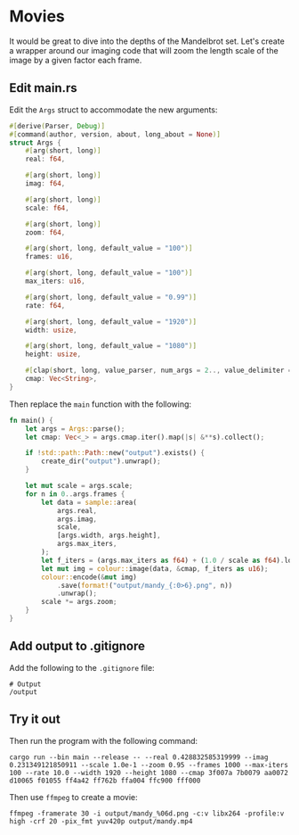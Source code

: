 # Movies

It would be great to dive into the depths of the Mandelbrot set.
Let's create a wrapper around our imaging code that will zoom the length scale of the image by a given factor each frame.

## Edit main.rs

Edit the `Args` struct to accommodate the new arguments:

```rust
#[derive(Parser, Debug)]
#[command(author, version, about, long_about = None)]
struct Args {
    #[arg(short, long)]
    real: f64,

    #[arg(short, long)]
    imag: f64,

    #[arg(short, long)]
    scale: f64,

    #[arg(short, long)]
    zoom: f64,

    #[arg(short, long, default_value = "100")]
    frames: u16,

    #[arg(short, long, default_value = "100")]
    max_iters: u16,

    #[arg(short, long, default_value = "0.99")]
    rate: f64,

    #[arg(short, long, default_value = "1920")]
    width: usize,

    #[arg(short, long, default_value = "1080")]
    height: usize,

    #[clap(short, long, value_parser, num_args = 2.., value_delimiter = ' ', default_value = "000000 ffffff")]
    cmap: Vec<String>,
}
```

Then replace the `main` function with the following:

```rust
fn main() {
    let args = Args::parse();
    let cmap: Vec<_> = args.cmap.iter().map(|s| &**s).collect();

    if !std::path::Path::new("output").exists() {
        create_dir("output").unwrap();
    }

    let mut scale = args.scale;
    for n in 0..args.frames {
        let data = sample::area(
            args.real,
            args.imag,
            scale,
            [args.width, args.height],
            args.max_iters,
        );
        let f_iters = (args.max_iters as f64) + (1.0 / scale as f64).log(args.rate);
        let mut img = colour::image(data, &cmap, f_iters as u16);
        colour::encode(&mut img)
            .save(format!("output/mandy_{:0>6}.png", n))
            .unwrap();
        scale *= args.zoom;
    }
}
```

## Add output to .gitignore

Add the following to the `.gitignore` file:

```shell
# Output
/output
```

## Try it out

Then run the program with the following command:

```shell
cargo run --bin main --release -- --real 0.428832585319999 --imag 0.231349121850911 --scale 1.0e-1 --zoom 0.95 --frames 1000 --max-iters 100 --rate 10.0 --width 1920 --height 1080 --cmap 3f007a 7b0079 aa0072 d10065 f01055 ff4a42 ff762b ffa004 ffc900 fff000
```

Then use `ffmpeg` to create a movie:

```shell
ffmpeg -framerate 30 -i output/mandy_%06d.png -c:v libx264 -profile:v high -crf 20 -pix_fmt yuv420p output/mandy.mp4
```
